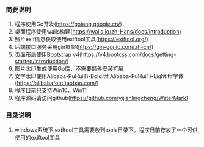 ### 简要说明
 1. 程序使用Go开发(https://golang.google.cn/)
 2. 桌面程序使用wails构建(https://wails.io/zh-Hans/docs/introduction)
 3. 照片exif信息获取使用exiftool工具(https://exiftool.org/)
 4. 后端接口服务采用gin框架(https://gin-gonic.com/zh-cn/)
 5. 页面布局使用Bootstrap v4(https://v4.bootcss.com/docs/getting-started/introduction/)
 6. 图片水印生成使用Go库，不需要额外安装扩展
 7. 文字水印使用Alibaba-PuHuiTi-Bold.ttf,Alibaba-PuHuiTi-Light.ttf字体(https://alibabafont.taobao.com/)
 8. 程序目前只支持Win10，Win11
 9. 程序源码请访问github(https://github.com/yijianlingcheng/WaterMark)

### 目录说明
 1. windows系统下,exiftool工具需要放到tools目录下。程序目前存放了一个可供使用的exiftool工具